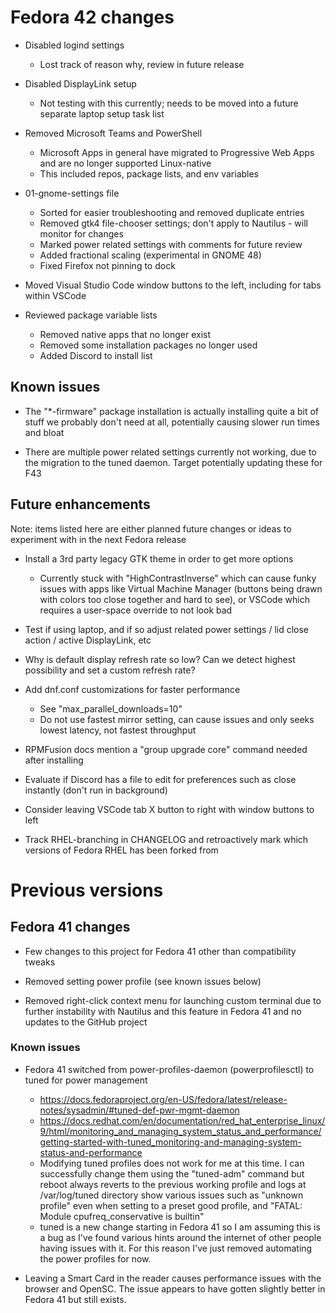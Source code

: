 # Fedora 42 changes
- Disabled logind settings
    - Lost track of reason why, review in future release

- Disabled DisplayLink setup
    - Not testing with this currently; needs to be moved into a future separate laptop setup task list

- Removed Microsoft Teams and PowerShell
    - Microsoft Apps in general have migrated to Progressive Web Apps and are no longer supported Linux-native
    - This included repos, package lists, and env variables

- 01-gnome-settings file
    - Sorted for easier troubleshooting and removed duplicate entries
    - Removed gtk4 file-chooser settings; don't apply to Nautilus - will monitor for changes
    - Marked power related settings with comments for future review
    - Added fractional scaling (experimental in GNOME 48)
    - Fixed Firefox not pinning to dock

- Moved Visual Studio Code window buttons to the left, including for tabs within VSCode

- Reviewed package variable lists
    - Removed native apps that no longer exist
    - Removed some installation packages no longer used
    - Added Discord to install list


## Known issues
- The "*-firmware" package installation is actually installing quite a bit of stuff we probably don't need at all, potentially causing slower run times and bloat

- There are multiple power related settings currently not working, due to the migration to the tuned daemon. Target potentially updating these for F43


## Future enhancements
Note: items listed here are either planned future changes or ideas to experiment with in the next Fedora release

- Install a 3rd party legacy GTK theme in order to get more options
    - Currently stuck with "HighContrastInverse" which can cause funky issues with apps like Virtual Machine Manager (buttons being drawn with colors too close together and hard to see), or VSCode which requires a user-space override to not look bad

- Test if using laptop, and if so adjust related power settings / lid close action / active DisplayLink, etc

- Why is default display refresh rate so low? Can we detect highest possibility and set a custom refresh rate?

- Add dnf.conf customizations for faster performance
    - See "max_parallel_downloads=10"
    - Do not use fastest mirror setting, can cause issues and only seeks lowest latency, not fastest throughput

- RPMFusion docs mention a "group upgrade core" command needed after installing

- Evaluate if Discord has a file to edit for preferences such as close instantly (don't run in background)

- Consider leaving VSCode tab X button to right with window buttons to left

- Track RHEL-branching in CHANGELOG and retroactively mark which versions of Fedora RHEL has been forked from
#
# Previous versions


## Fedora 41 changes
- Few changes to this project for Fedora 41 other than compatibility tweaks

- Removed setting power profile (see known issues below)

- Removed right-click context menu for launching custom terminal due to further instability with Nautilus and this feature in Fedora 41 and no updates to the GitHub project


### Known issues

- Fedora 41 switched from power-profiles-daemon (powerprofilesctl) to tuned for power management
    - https://docs.fedoraproject.org/en-US/fedora/latest/release-notes/sysadmin/#tuned-def-pwr-mgmt-daemon
    - https://docs.redhat.com/en/documentation/red_hat_enterprise_linux/9/html/monitoring_and_managing_system_status_and_performance/getting-started-with-tuned_monitoring-and-managing-system-status-and-performance
    - Modifying tuned profiles does not work for me at this time. I can successfully change them using the "tuned-adm" command but reboot always reverts to the previous working profile and logs at /var/log/tuned directory show various issues such as "unknown profile" even when setting to a preset good profile, and "FATAL: Module cpufreq_conservative is builtin"
    - tuned is a new change starting in Fedora 41 so I am assuming this is a bug as I've found various hints around the internet of other people having issues with it. For this reason I've just removed automating the power profiles for now.

- Leaving a Smart Card in the reader causes performance issues with the browser and OpenSC. The issue appears to have gotten slightly better in Fedora 41 but still exists.